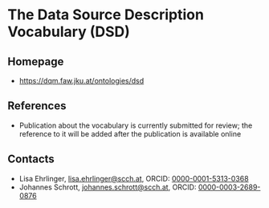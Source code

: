 # The Data Source Description Vocabulary (DSD)

## Homepage

* <https://dqm.faw.jku.at/ontologies/dsd>

## References

* Publication about the vocabulary is currently submitted for review; the reference to it will be added after the publication is available online

## Contacts

* Lisa Ehrlinger, [lisa.ehrlinger@scch.at](mailto:lisa.ehrlinger@scch.at), ORCID: [0000-0001-5313-0368](https://orcid.org/0000-0001-5313-0368)
* Johannes Schrott, [johannes.schrott@scch.at](mailto:johannes.schrott@scch.at), ORCID: [0000-0003-2689-0876](https://orcid.org/0000-0003-2689-0876)
